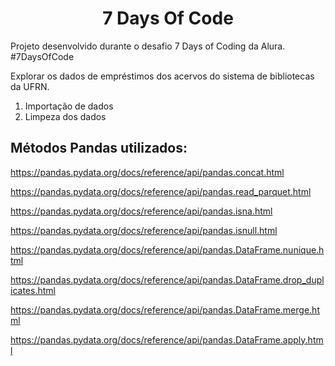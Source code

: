 <h1 align="center">7 Days Of Code</h1>

Projeto desenvolvido durante o desafio 7 Days of Coding da Alura.
#7DaysOfCode

Explorar os dados de empréstimos dos acervos do sistema de bibliotecas da UFRN.

1. Importação de dados
2. Limpeza dos dados

## Métodos Pandas utilizados:

https://pandas.pydata.org/docs/reference/api/pandas.concat.html

https://pandas.pydata.org/docs/reference/api/pandas.read_parquet.html

https://pandas.pydata.org/docs/reference/api/pandas.isna.html

https://pandas.pydata.org/docs/reference/api/pandas.isnull.html

https://pandas.pydata.org/docs/reference/api/pandas.DataFrame.nunique.html

https://pandas.pydata.org/docs/reference/api/pandas.DataFrame.drop_duplicates.html

https://pandas.pydata.org/docs/reference/api/pandas.DataFrame.merge.html

https://pandas.pydata.org/docs/reference/api/pandas.DataFrame.apply.html

